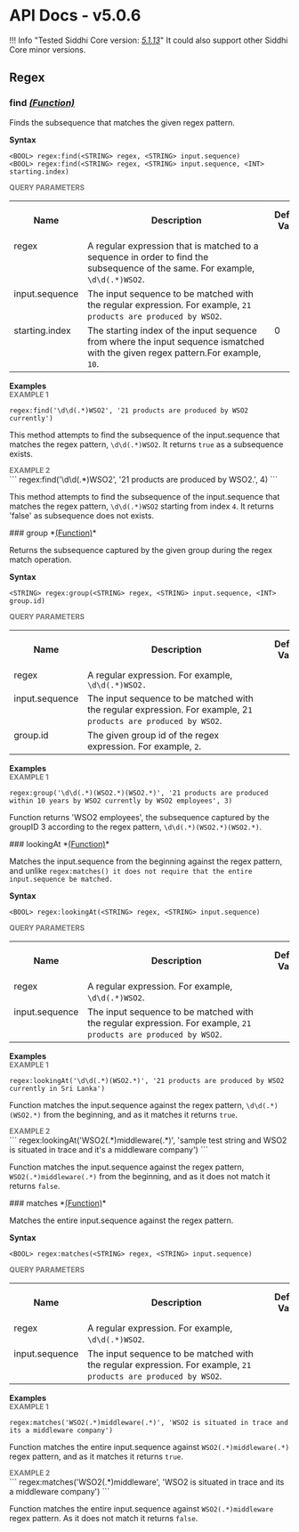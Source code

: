 # API Docs - v5.0.6

!!! Info "Tested Siddhi Core version: *<a target="_blank" href="http://siddhi.io/en/v5.1/docs/query-guide/">5.1.13</a>*"
    It could also support other Siddhi Core minor versions.

## Regex

### find *<a target="_blank" href="http://siddhi.io/en/v5.1/docs/query-guide/#function">(Function)</a>*
<p></p>
<p style="word-wrap: break-word;margin: 0;">Finds the subsequence that matches the given regex pattern.</p>
<p></p>
<span id="syntax" class="md-typeset" style="display: block; font-weight: bold;">Syntax</span>

```
<BOOL> regex:find(<STRING> regex, <STRING> input.sequence)
<BOOL> regex:find(<STRING> regex, <STRING> input.sequence, <INT> starting.index)
```

<span id="query-parameters" class="md-typeset" style="display: block; color: rgba(0, 0, 0, 0.54); font-size: 12.8px; font-weight: bold;">QUERY PARAMETERS</span>
<table>
    <tr>
        <th>Name</th>
        <th style="min-width: 20em">Description</th>
        <th>Default Value</th>
        <th>Possible Data Types</th>
        <th>Optional</th>
        <th>Dynamic</th>
    </tr>
    <tr>
        <td style="vertical-align: top">regex</td>
        <td style="vertical-align: top; word-wrap: break-word"><p style="word-wrap: break-word;margin: 0;">A regular expression that is matched to a sequence in order to find the subsequence of the same. For example, <code>\d\d(.*)WSO2</code>.</p></td>
        <td style="vertical-align: top"></td>
        <td style="vertical-align: top">STRING</td>
        <td style="vertical-align: top">No</td>
        <td style="vertical-align: top">Yes</td>
    </tr>
    <tr>
        <td style="vertical-align: top">input.sequence</td>
        <td style="vertical-align: top; word-wrap: break-word"><p style="word-wrap: break-word;margin: 0;">The input sequence to be matched with the regular expression. For example, <code>21 products are produced by WSO2</code>.</p></td>
        <td style="vertical-align: top"></td>
        <td style="vertical-align: top">STRING</td>
        <td style="vertical-align: top">No</td>
        <td style="vertical-align: top">Yes</td>
    </tr>
    <tr>
        <td style="vertical-align: top">starting.index</td>
        <td style="vertical-align: top; word-wrap: break-word"><p style="word-wrap: break-word;margin: 0;">The starting index of the input sequence from where the input sequence ismatched with the given regex pattern.For example, <code>10</code>.</p></td>
        <td style="vertical-align: top">0</td>
        <td style="vertical-align: top">INT</td>
        <td style="vertical-align: top">Yes</td>
        <td style="vertical-align: top">Yes</td>
    </tr>
</table>

<span id="examples" class="md-typeset" style="display: block; font-weight: bold;">Examples</span>
<span id="example-1" class="md-typeset" style="display: block; color: rgba(0, 0, 0, 0.54); font-size: 12.8px; font-weight: bold;">EXAMPLE 1</span>
```
regex:find('\d\d(.*)WSO2', '21 products are produced by WSO2 currently')
```
<p></p>
<p style="word-wrap: break-word;margin: 0;">This method attempts to find the subsequence of the input.sequence that matches the regex pattern, <code>\d\d(.*)WSO2</code>. It returns <code>true</code> as a subsequence exists.</p>
<p></p>
<span id="example-2" class="md-typeset" style="display: block; color: rgba(0, 0, 0, 0.54); font-size: 12.8px; font-weight: bold;">EXAMPLE 2</span>
```
regex:find('\d\d(.*)WSO2', '21 products are produced by WSO2.', 4)
```
<p></p>
<p style="word-wrap: break-word;margin: 0;">This method attempts to find the subsequence of the input.sequence that matches the regex pattern, <code>\d\d(.*)WSO2</code> starting from index <code>4</code>. It returns 'false' as subsequence does not exists.</p>
<p></p>
### group *<a target="_blank" href="http://siddhi.io/en/v5.1/docs/query-guide/#function">(Function)</a>*
<p></p>
<p style="word-wrap: break-word;margin: 0;">Returns the subsequence captured by the given group during the regex match operation.</p>
<p></p>
<span id="syntax" class="md-typeset" style="display: block; font-weight: bold;">Syntax</span>

```
<STRING> regex:group(<STRING> regex, <STRING> input.sequence, <INT> group.id)
```

<span id="query-parameters" class="md-typeset" style="display: block; color: rgba(0, 0, 0, 0.54); font-size: 12.8px; font-weight: bold;">QUERY PARAMETERS</span>
<table>
    <tr>
        <th>Name</th>
        <th style="min-width: 20em">Description</th>
        <th>Default Value</th>
        <th>Possible Data Types</th>
        <th>Optional</th>
        <th>Dynamic</th>
    </tr>
    <tr>
        <td style="vertical-align: top">regex</td>
        <td style="vertical-align: top; word-wrap: break-word"><p style="word-wrap: break-word;margin: 0;">A regular expression. For example, <code>\d\d(.*)WSO2.</code></p></td>
        <td style="vertical-align: top"></td>
        <td style="vertical-align: top">STRING</td>
        <td style="vertical-align: top">No</td>
        <td style="vertical-align: top">Yes</td>
    </tr>
    <tr>
        <td style="vertical-align: top">input.sequence</td>
        <td style="vertical-align: top; word-wrap: break-word"><p style="word-wrap: break-word;margin: 0;">The input sequence to be matched with the regular expression. For example, 2<code>1 products are produced by WSO2</code>.</p></td>
        <td style="vertical-align: top"></td>
        <td style="vertical-align: top">STRING</td>
        <td style="vertical-align: top">No</td>
        <td style="vertical-align: top">Yes</td>
    </tr>
    <tr>
        <td style="vertical-align: top">group.id</td>
        <td style="vertical-align: top; word-wrap: break-word"><p style="word-wrap: break-word;margin: 0;">The given group id of the regex expression. For example, <code>2</code>.</p></td>
        <td style="vertical-align: top"></td>
        <td style="vertical-align: top">INT</td>
        <td style="vertical-align: top">No</td>
        <td style="vertical-align: top">Yes</td>
    </tr>
</table>

<span id="examples" class="md-typeset" style="display: block; font-weight: bold;">Examples</span>
<span id="example-1" class="md-typeset" style="display: block; color: rgba(0, 0, 0, 0.54); font-size: 12.8px; font-weight: bold;">EXAMPLE 1</span>
```
regex:group('\d\d(.*)(WSO2.*)(WSO2.*)', '21 products are produced within 10 years by WSO2 currently by WSO2 employees', 3)
```
<p></p>
<p style="word-wrap: break-word;margin: 0;">Function returns 'WSO2 employees', the subsequence captured by the  groupID 3 according to the regex pattern, <code>\d\d(.*)(WSO2.*)(WSO2.*)</code>.</p>
<p></p>
### lookingAt *<a target="_blank" href="http://siddhi.io/en/v5.1/docs/query-guide/#function">(Function)</a>*
<p></p>
<p style="word-wrap: break-word;margin: 0;">Matches the input.sequence from the beginning against the regex pattern, and unlike <code>regex:matches() it does not require that the entire input.sequence be matched.</code></p>
<p></p>
<span id="syntax" class="md-typeset" style="display: block; font-weight: bold;">Syntax</span>

```
<BOOL> regex:lookingAt(<STRING> regex, <STRING> input.sequence)
```

<span id="query-parameters" class="md-typeset" style="display: block; color: rgba(0, 0, 0, 0.54); font-size: 12.8px; font-weight: bold;">QUERY PARAMETERS</span>
<table>
    <tr>
        <th>Name</th>
        <th style="min-width: 20em">Description</th>
        <th>Default Value</th>
        <th>Possible Data Types</th>
        <th>Optional</th>
        <th>Dynamic</th>
    </tr>
    <tr>
        <td style="vertical-align: top">regex</td>
        <td style="vertical-align: top; word-wrap: break-word"><p style="word-wrap: break-word;margin: 0;">A regular expression. For example, <code>\d\d(.*)WSO2</code>.</p></td>
        <td style="vertical-align: top"></td>
        <td style="vertical-align: top">STRING</td>
        <td style="vertical-align: top">No</td>
        <td style="vertical-align: top">Yes</td>
    </tr>
    <tr>
        <td style="vertical-align: top">input.sequence</td>
        <td style="vertical-align: top; word-wrap: break-word"><p style="word-wrap: break-word;margin: 0;">The input sequence to be matched with the regular expression. For example, <code>21 products are produced by WSO2</code>.</p></td>
        <td style="vertical-align: top"></td>
        <td style="vertical-align: top">STRING</td>
        <td style="vertical-align: top">No</td>
        <td style="vertical-align: top">Yes</td>
    </tr>
</table>

<span id="examples" class="md-typeset" style="display: block; font-weight: bold;">Examples</span>
<span id="example-1" class="md-typeset" style="display: block; color: rgba(0, 0, 0, 0.54); font-size: 12.8px; font-weight: bold;">EXAMPLE 1</span>
```
regex:lookingAt('\d\d(.*)(WSO2.*)', '21 products are produced by WSO2 currently in Sri Lanka')
```
<p></p>
<p style="word-wrap: break-word;margin: 0;">Function matches the input.sequence against the regex pattern, <code>\d\d(.*)(WSO2.*)</code> from the beginning, and as it matches it returns <code>true</code>.</p>
<p></p>
<span id="example-2" class="md-typeset" style="display: block; color: rgba(0, 0, 0, 0.54); font-size: 12.8px; font-weight: bold;">EXAMPLE 2</span>
```
regex:lookingAt('WSO2(.*)middleware(.*)', 'sample test string and WSO2 is situated in trace and it's a middleware company')
```
<p></p>
<p style="word-wrap: break-word;margin: 0;">Function matches the input.sequence against the regex pattern, <code>WSO2(.*)middleware(.*)</code> from the beginning, and as it does not match it returns <code>false</code>.</p>
<p></p>
### matches *<a target="_blank" href="http://siddhi.io/en/v5.1/docs/query-guide/#function">(Function)</a>*
<p></p>
<p style="word-wrap: break-word;margin: 0;">Matches the entire input.sequence against the regex pattern.</p>
<p></p>
<span id="syntax" class="md-typeset" style="display: block; font-weight: bold;">Syntax</span>

```
<BOOL> regex:matches(<STRING> regex, <STRING> input.sequence)
```

<span id="query-parameters" class="md-typeset" style="display: block; color: rgba(0, 0, 0, 0.54); font-size: 12.8px; font-weight: bold;">QUERY PARAMETERS</span>
<table>
    <tr>
        <th>Name</th>
        <th style="min-width: 20em">Description</th>
        <th>Default Value</th>
        <th>Possible Data Types</th>
        <th>Optional</th>
        <th>Dynamic</th>
    </tr>
    <tr>
        <td style="vertical-align: top">regex</td>
        <td style="vertical-align: top; word-wrap: break-word"><p style="word-wrap: break-word;margin: 0;">A regular expression. For example, <code>\d\d(.*)WSO2</code>.</p></td>
        <td style="vertical-align: top"></td>
        <td style="vertical-align: top">STRING</td>
        <td style="vertical-align: top">No</td>
        <td style="vertical-align: top">Yes</td>
    </tr>
    <tr>
        <td style="vertical-align: top">input.sequence</td>
        <td style="vertical-align: top; word-wrap: break-word"><p style="word-wrap: break-word;margin: 0;">The input sequence to be matched with the regular expression. For example, <code>21 products are produced by WSO2</code>.</p></td>
        <td style="vertical-align: top"></td>
        <td style="vertical-align: top">STRING</td>
        <td style="vertical-align: top">No</td>
        <td style="vertical-align: top">Yes</td>
    </tr>
</table>

<span id="examples" class="md-typeset" style="display: block; font-weight: bold;">Examples</span>
<span id="example-1" class="md-typeset" style="display: block; color: rgba(0, 0, 0, 0.54); font-size: 12.8px; font-weight: bold;">EXAMPLE 1</span>
```
regex:matches('WSO2(.*)middleware(.*)', 'WSO2 is situated in trace and its a middleware company')
```
<p></p>
<p style="word-wrap: break-word;margin: 0;">Function matches the entire input.sequence against <code>WSO2(.*)middleware(.*)</code> regex pattern, and as it matches it returns <code>true</code>.</p>
<p></p>
<span id="example-2" class="md-typeset" style="display: block; color: rgba(0, 0, 0, 0.54); font-size: 12.8px; font-weight: bold;">EXAMPLE 2</span>
```
regex:matches('WSO2(.*)middleware', 'WSO2 is situated in trace and its a middleware company')
```
<p></p>
<p style="word-wrap: break-word;margin: 0;">Function matches the entire input.sequence against <code>WSO2(.*)middleware</code> regex pattern. As it does not match it returns <code>false</code>.</p>
<p></p>
